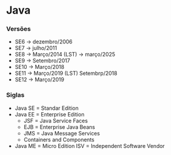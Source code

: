 # Java



### Versões

- SE6  -> dezembro/2006
- SE7  -> julho/2011
- SE8  -> Março/2014 (LST) -> março/2025
- SE9  -> Setembro/2017
- SE10 -> Março/2018
- SE11 -> Março/2019 (LST) Setembrp/2018
- SE12 -> Março/2019


### Siglas

- Java SE = Standar Edition
- Java EE = Enterprise Edition
    + JSF = Java Service Faces
    + EJB = Enterprise Java Beans
    + JMS = Java Message Services
    + Containers and Components
- Java ME = Micro Edition
ISV = Independent Software Vendor